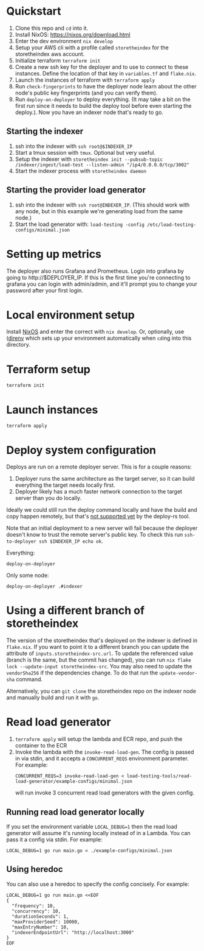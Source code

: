 # Quickstart
1. Clone this repo and `cd` into it.
1. Install NixOS: https://nixos.org/download.html
1. Enter the dev environment `nix develop`
1. Setup your AWS cli with a profile called `storetheindex` for the
   storetheindex aws account.
1. Initialize terraform `terraform init`
1. Create a new ssh key for the deployer and to use to connect to these
   instances. Define the location of that key in `variables.tf` and `flake.nix`.
1. Launch the instances of terraform with `terraform apply`
1. Run `check-fingerprints` to have the deployer node learn about the other
   node's public key fingerprints (and you can verify them).
1. Run `deploy-on-deployer` to deploy everything. (It may take a bit on the
   first run since it needs to build the deploy tool before even starting the
   deploy.). Now you have an indexer node that's ready to go.

## Starting the indexer
1. ssh into the indexer with `ssh root@$INDEXER_IP`
1. Start a tmux session with `tmux`. Optional but very useful.
1. Setup the indexer with `storetheindex init --pubsub-topic /indexer/ingest/load-test --listen-admin "/ip4/0.0.0.0/tcp/3002"`
1. Start the indexer process with `storetheindex daemon`

## Starting the provider load generator
1. ssh into the indexer with `ssh root@INDEXER_IP`. (This should work with any
   node, but in this example we're generating load from the same node.)
1. Start the load generator with: `load-testing -config /etc/load-testing-configs/minimal.json`

# Setting up metrics
The deployer also runs Grafana and Prometheus. Login into grafana by going to
http://$DEPLOYER_IP. If this is the first time you're connecting to grafana you
can login with admin/admin, and it'll prompt you to change your password after
your first login.

# Local environment setup
Install [NixOS](https://nixos.org/) and enter the correct with `nix develop`.
Or, optionally, use ([direnv](https://direnv.net/) which sets up your
environment automatically when `cd`ing into this directory.
# Terraform setup
```
terraform init
```
# Launch instances

```
terraform apply
```

# Deploy system configuration

Deploys are run on a remote deployer server. This is for a couple reasons:
1. Deployer runs the same architecture as the target server, so it can build
   everything the target needs locally first.
2. Deployer likely has a much faster network connection to the target server
   than you do locally.

Ideally we could still run the deploy command locally and have the build and
copy happen remotely, but that's [not supported
yet](https://github.com/serokell/deploy-rs/issues/12) by the deploy-rs tool.


Note that an initial deployment to a new server will fail because the deployer
doesn't know to trust the remote server's public key. To check this run
`ssh-to-deployer ssh $INDEXER_IP echo ok`.

Everything:
```
deploy-on-deployer
```

Only some node:
```
deploy-on-deployer .#indexer
```

# Using a different branch of storetheindex

The version of the storetheindex that's deployed on the indexer is defined in
`flake.nix`. If you want to point it to a different branch you can update the
attribute of `inputs.storetheindex-src.url`. To update the referenced value
(branch is the same, but the commit has changed), you can run `nix flake lock
--update-input storetheindex-src`. You may also need to update the
`vendorSha256` if the dependencies change. To do that run the
`update-vendor-sha` command.

Alternatively, you can `git clone` the storetheindex repo on the indexer node
and manually build and run it with `go`.

# Read load generator

1. `terraform apply` will setup the lambda and ECR repo, and push the container
   to the ECR
1. Invoke the lambda with the `invoke-read-load-gen`. The config is passed in
   via stdin, and it accepts a `CONCURRENT_REQS` environment parameter. For
   example:
   ```
   CONCURRENT_REQS=3 invoke-read-load-gen < load-testing-tools/read-load-generator/example-configs/minimal.json
   ```
   will run invoke 3 concurrent read load generators with the given config.

## Running read load generator locally

If you set the environment variable `LOCAL_DEBUG=1` then the read load generator
will assume it's running locally instead of in a Lambda. You can pass it a
config via stdin. For example:
```
LOCAL_DEBUG=1 go run main.go < ./example-configs/minimal.json
```

## Using heredoc

You can also use a heredoc to specify the config concisely. For example:
```
LOCAL_DEBUG=1 go run main.go <<EOF
{
  "frequency": 10,
  "concurrency": 10,
  "durationSeconds": 1,
  "maxProviderSeed": 10000,
  "maxEntryNumber": 10,
  "indexerEndpointUrl": "http://localhost:3000"
}
EOF

```
